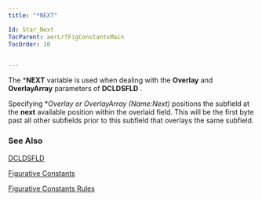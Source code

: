 ```yaml
---
title: "*NEXT"

Id: Star_Next
TocParent: aerLrfFigConstantsMain
TocOrder: 10


---
```


The ***NEXT** variable is used when dealing with the **Overlay** and **OverlayArray** parameters of **DCLDSFLD** . 

Specifying **Overlay or OverlayArray (Name:*Next)** positions the subfield at the **next** available position within the overlaid field. This will be the first byte past all other subfields prior to this subfield that overlays the same subfield. 

### See Also
[DCLDSFLD](DCLDSFLD.html)

[Figurative Constants](ecrLrfFigConstantsMain.html)

[Figurative Constants Rules](Fig_Constants_Rules.html) 
